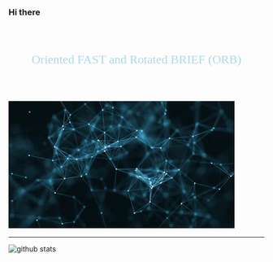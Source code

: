 ### Hi there 

<html>
<div style="font-family:Georgia; font-size:2.5vw; color:lightblue; font-weight:normal; text-align:center; background:url('') no-repeat center; background-size:cover)">
<br><br>
Oriented FAST and Rotated BRIEF (ORB)
<br><br><br>
</div>




</html>

![](demo/demo.gif)

---------------------------------------------------------------------------------------------------------------------------------------------------------------------------------

 

![github stats](https://github-readme-stats.vercel.app/api?username=NiketKumardheeryan&show_icons=true)

